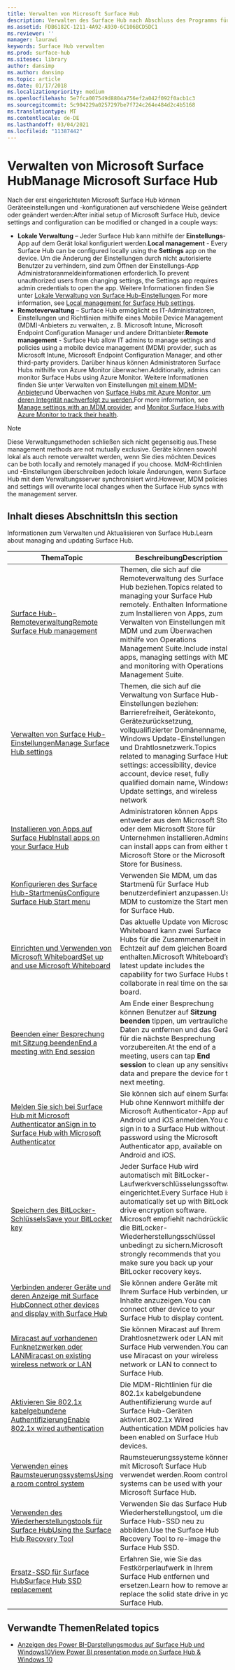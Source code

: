```yaml
---
title: Verwalten von Microsoft Surface Hub
description: Verwalten des Surface Hub nach Abschluss des Programms für die Erstausführung
ms.assetid: FDB6182C-1211-4A92-A930-6C106BCD5DC1
ms.reviewer: ''
manager: laurawi
keywords: Surface Hub verwalten
ms.prod: surface-hub
ms.sitesec: library
author: dansimp
ms.author: dansimp
ms.topic: article
ms.date: 01/17/2018
ms.localizationpriority: medium
ms.openlocfilehash: 5e7fca007549d8804a756ef2a042f092f0acb1c3
ms.sourcegitcommit: 5c904229a0257297be7f724c264e484d2c4b5168
ms.translationtype: MT
ms.contentlocale: de-DE
ms.lasthandoff: 03/04/2021
ms.locfileid: "11387442"
---
```

# <a name="manage-microsoft-surface-hub"></a><span data-ttu-id="8ffed-104">Verwalten von Microsoft Surface Hub</span><span class="sxs-lookup"><span data-stu-id="8ffed-104">Manage Microsoft Surface Hub</span></span>

<span data-ttu-id="8ffed-105">Nach der erst eingerichteten Microsoft Surface Hub können Geräteeinstellungen und -konfigurationen auf verschiedene Weise geändert oder geändert werden:</span><span class="sxs-lookup"><span data-stu-id="8ffed-105">After initial setup of Microsoft Surface Hub, device settings and configuration can be modified or changed in a couple ways:</span></span>

- <span data-ttu-id="8ffed-106">**Lokale Verwaltung** – Jeder Surface Hub kann mithilfe der **Einstellungs**-App auf dem Gerät lokal konfiguriert werden.</span><span class="sxs-lookup"><span data-stu-id="8ffed-106">**Local management** - Every Surface Hub can be configured locally using the **Settings** app on the device.</span></span> <span data-ttu-id="8ffed-107">Um die Änderung der Einstellungen durch nicht autorisierte Benutzer zu verhindern, sind zum Öffnen der Einstellungs-App Administratoranmeldeinformationen erforderlich.</span><span class="sxs-lookup"><span data-stu-id="8ffed-107">To prevent unauthorized users from changing settings, the Settings app requires admin credentials to open the app.</span></span> <span data-ttu-id="8ffed-108">Weitere Informationen finden Sie unter [Lokale Verwaltung von Surface Hub-Einstellungen](local-management-surface-hub-settings.md).</span><span class="sxs-lookup"><span data-stu-id="8ffed-108">For more information, see [Local management for Surface Hub settings](local-management-surface-hub-settings.md).</span></span>
- <span data-ttu-id="8ffed-109">**Remoteverwaltung** – Surface Hub ermöglicht es IT-Administratoren, Einstellungen und Richtlinien mithilfe eines Mobile Device Management (MDM)-Anbieters zu verwalten, z. B. Microsoft Intune, Microsoft Endpoint Configuration Manager und andere Drittanbieter.</span><span class="sxs-lookup"><span data-stu-id="8ffed-109">**Remote management** - Surface Hub allow IT admins to manage settings and policies using a mobile device management (MDM) provider, such as Microsoft Intune, Microsoft Endpoint Configuration Manager, and other third-party providers.</span></span> <span data-ttu-id="8ffed-110">Darüber hinaus können Administratoren Surface Hubs mithilfe von Azure Monitor überwachen.</span><span class="sxs-lookup"><span data-stu-id="8ffed-110">Additionally, admins can monitor Surface Hubs using Azure Monitor.</span></span>  <span data-ttu-id="8ffed-111">Weitere Informationen finden Sie unter Verwalten von Einstellungen [mit einem MDM-Anbieter](manage-settings-with-mdm-for-surface-hub.md)und Überwachen von [Surface Hubs mit Azure Monitor, um deren Integrität nachverfolgt zu werden.](https://docs.microsoft.com/azure/azure-monitor/insights/surface-hubs)</span><span class="sxs-lookup"><span data-stu-id="8ffed-111">For more information, see [Manage settings with an MDM provider](manage-settings-with-mdm-for-surface-hub.md), and [Monitor Surface Hubs with Azure Monitor to track their health](https://docs.microsoft.com/azure/azure-monitor/insights/surface-hubs).</span></span> 

> [!NOTE]
> <span data-ttu-id="8ffed-112">Diese Verwaltungsmethoden schließen sich nicht gegenseitig aus.</span><span class="sxs-lookup"><span data-stu-id="8ffed-112">These management methods are not mutually exclusive.</span></span> <span data-ttu-id="8ffed-113">Geräte können sowohl lokal als auch remote verwaltet werden, wenn Sie dies möchten.</span><span class="sxs-lookup"><span data-stu-id="8ffed-113">Devices can be both locally and remotely managed if you choose.</span></span> <span data-ttu-id="8ffed-114">MdM-Richtlinien und -Einstellungen überschreiben jedoch lokale Änderungen, wenn Surface Hub mit dem Verwaltungsserver synchronisiert wird.</span><span class="sxs-lookup"><span data-stu-id="8ffed-114">However, MDM policies and settings will overwrite local changes when the Surface Hub syncs with the management server.</span></span> 

## <a name="in-this-section"></a><span data-ttu-id="8ffed-115">Inhalt dieses Abschnitts</span><span class="sxs-lookup"><span data-stu-id="8ffed-115">In this section</span></span>

<span data-ttu-id="8ffed-116">Informationen zum Verwalten und Aktualisieren von Surface Hub.</span><span class="sxs-lookup"><span data-stu-id="8ffed-116">Learn about managing and updating Surface Hub.</span></span>

| <span data-ttu-id="8ffed-117">Thema</span><span class="sxs-lookup"><span data-stu-id="8ffed-117">Topic</span></span> | <span data-ttu-id="8ffed-118">Beschreibung</span><span class="sxs-lookup"><span data-stu-id="8ffed-118">Description</span></span> |
| ----- | ----------- |
| [<span data-ttu-id="8ffed-119">Surface Hub-Remoteverwaltung</span><span class="sxs-lookup"><span data-stu-id="8ffed-119">Remote Surface Hub management</span></span>](remote-surface-hub-management.md) |<span data-ttu-id="8ffed-120">Themen, die sich auf die Remoteverwaltung des Surface Hub beziehen.</span><span class="sxs-lookup"><span data-stu-id="8ffed-120">Topics related to managing your Surface Hub remotely.</span></span> <span data-ttu-id="8ffed-121">Enthalten Informationen zum Installieren von Apps, zum Verwalten von Einstellungen mit MDM und zum Überwachen mithilfe von Operations Management Suite.</span><span class="sxs-lookup"><span data-stu-id="8ffed-121">Include install apps, managing settings with MDM and monitoring with Operations Management Suite.</span></span> |
| [<span data-ttu-id="8ffed-122">Verwalten von Surface Hub-Einstellungen</span><span class="sxs-lookup"><span data-stu-id="8ffed-122">Manage Surface Hub settings</span></span>](manage-surface-hub-settings.md) |<span data-ttu-id="8ffed-123">Themen, die sich auf die Verwaltung von Surface Hub-Einstellungen beziehen: Barrierefreiheit, Gerätekonto, Gerätezurücksetzung, vollqualifizierter Domänenname, Windows Update-Einstellungen und Drahtlosnetzwerk.</span><span class="sxs-lookup"><span data-stu-id="8ffed-123">Topics related to managing Surface Hub settings: accessibility, device account, device reset, fully qualified domain name, Windows Update settings, and wireless network</span></span> |
| [<span data-ttu-id="8ffed-124">Installieren von Apps auf Surface Hub</span><span class="sxs-lookup"><span data-stu-id="8ffed-124">Install apps on your Surface Hub</span></span>]( https://technet.microsoft.com/itpro/surface-hub/install-apps-on-surface-hub) | <span data-ttu-id="8ffed-125">Administratoren können Apps entweder aus dem Microsoft Store oder dem Microsoft Store für Unternehmen installieren.</span><span class="sxs-lookup"><span data-stu-id="8ffed-125">Admins can install apps can from either the Microsoft Store or the Microsoft Store for Business.</span></span>|
[<span data-ttu-id="8ffed-126">Konfigurieren des Surface Hub-Startmenüs</span><span class="sxs-lookup"><span data-stu-id="8ffed-126">Configure Surface Hub Start menu</span></span>](surface-hub-start-menu.md) | <span data-ttu-id="8ffed-127">Verwenden Sie MDM, um das Startmenü für Surface Hub benutzerdefiniert anzupassen.</span><span class="sxs-lookup"><span data-stu-id="8ffed-127">Use MDM to customize the Start menu for Surface Hub.</span></span>
| [<span data-ttu-id="8ffed-128">Einrichten und Verwenden von Microsoft Whiteboard</span><span class="sxs-lookup"><span data-stu-id="8ffed-128">Set up and use Microsoft Whiteboard</span></span>](whiteboard-collaboration.md)  | <span data-ttu-id="8ffed-129">Das aktuelle Update von Microsoft Whiteboard kann zwei Surface Hubs für die Zusammenarbeit in Echtzeit auf dem gleichen Board enthalten.</span><span class="sxs-lookup"><span data-stu-id="8ffed-129">Microsoft Whiteboard’s latest update includes the capability for two Surface Hubs to collaborate in real time on the same board.</span></span>   |
| [<span data-ttu-id="8ffed-130">Beenden einer Besprechung mit Sitzung beenden</span><span class="sxs-lookup"><span data-stu-id="8ffed-130">End a meeting with End session</span></span>](https://technet.microsoft.com/itpro/surface-hub/finishing-your-surface-hub-meeting) | <span data-ttu-id="8ffed-131">Am Ende einer Besprechung können Benutzer auf **Sitzung beenden** tippen, um vertrauliche Daten zu entfernen und das Gerät für die nächste Besprechung vorzubereiten.</span><span class="sxs-lookup"><span data-stu-id="8ffed-131">At the end of a meeting, users can tap **End session** to clean up any sensitive data and prepare the device for the next meeting.</span></span>|
| [<span data-ttu-id="8ffed-132">Melden Sie sich bei Surface Hub mit Microsoft Authenticator an</span><span class="sxs-lookup"><span data-stu-id="8ffed-132">Sign in to Surface Hub with Microsoft Authenticator</span></span>](surface-hub-authenticator-app.md) | <span data-ttu-id="8ffed-133">Sie können sich auf einem Surface Hub ohne Kennwort mithilfe der Microsoft Authenticator-App auf Android und iOS anmelden.</span><span class="sxs-lookup"><span data-stu-id="8ffed-133">You can sign in to a Surface Hub without a password using the Microsoft Authenticator app, available on Android and iOS.</span></span>   |
| [<span data-ttu-id="8ffed-134">Speichern des BitLocker-Schlüssels</span><span class="sxs-lookup"><span data-stu-id="8ffed-134">Save your BitLocker key</span></span>](https://technet.microsoft.com/itpro/surface-hub/save-bitlocker-key-surface-hub) | <span data-ttu-id="8ffed-135">Jeder Surface Hub wird automatisch mit BitLocker-Laufwerkverschlüsselungssoftware eingerichtet.</span><span class="sxs-lookup"><span data-stu-id="8ffed-135">Every Surface Hub is automatically set up with BitLocker drive encryption software.</span></span> <span data-ttu-id="8ffed-136">Microsoft empfiehlt nachdrücklich, die BitLocker-Wiederherstellungsschlüssel unbedingt zu sichern.</span><span class="sxs-lookup"><span data-stu-id="8ffed-136">Microsoft strongly recommends that you make sure you back up your BitLocker recovery keys.</span></span>|
| [<span data-ttu-id="8ffed-137">Verbinden anderer Geräte und deren Anzeige mit Surface Hub</span><span class="sxs-lookup"><span data-stu-id="8ffed-137">Connect other devices and display with Surface Hub</span></span>](https://technet.microsoft.com/itpro/surface-hub/connect-and-display-with-surface-hub) | <span data-ttu-id="8ffed-138">Sie können andere Geräte mit Ihrem Surface Hub verbinden, um Inhalte anzuzeigen.</span><span class="sxs-lookup"><span data-stu-id="8ffed-138">You can connect other device to your Surface Hub to display content.</span></span>|
| [<span data-ttu-id="8ffed-139">Miracast auf vorhandenen Funknetzwerken oder LAN</span><span class="sxs-lookup"><span data-stu-id="8ffed-139">Miracast on existing wireless network or LAN</span></span>](miracast-over-infrastructure.md) | <span data-ttu-id="8ffed-140">Sie können Miracast auf Ihrem Drahtlosnetzwerk oder LAN mit Surface Hub verwenden.</span><span class="sxs-lookup"><span data-stu-id="8ffed-140">You can use Miracast on your wireless network or LAN to connect to Surface Hub.</span></span> |
 [<span data-ttu-id="8ffed-141">Aktivieren Sie 802.1x kabelgebundene Authentifizierung</span><span class="sxs-lookup"><span data-stu-id="8ffed-141">Enable 802.1x wired authentication</span></span>](enable-8021x-wired-authentication.md) | <span data-ttu-id="8ffed-142">Die MDM-Richtlinien für die 802.1x kabelgebundene Authentifizierung wurde auf Surface Hub-Geräten aktiviert.</span><span class="sxs-lookup"><span data-stu-id="8ffed-142">802.1x Wired Authentication MDM policies have been enabled on Surface Hub devices.</span></span> 
| [<span data-ttu-id="8ffed-143">Verwenden eines Raumsteuerungssystems</span><span class="sxs-lookup"><span data-stu-id="8ffed-143">Using a room control system</span></span>](https://technet.microsoft.com/itpro/surface-hub/use-room-control-system-with-surface-hub) | <span data-ttu-id="8ffed-144">Raumsteuerungssysteme können mit Microsoft Surface Hub verwendet werden.</span><span class="sxs-lookup"><span data-stu-id="8ffed-144">Room control systems can be used with your Microsoft Surface Hub.</span></span>|
[<span data-ttu-id="8ffed-145">Verwenden des Wiederherstellungstools für Surface Hub</span><span class="sxs-lookup"><span data-stu-id="8ffed-145">Using the Surface Hub Recovery Tool</span></span>](surface-hub-recovery-tool.md) | <span data-ttu-id="8ffed-146">Verwenden Sie das Surface Hub-Wiederherstellungstool, um die Surface Hub-SSD neu zu abbilden.</span><span class="sxs-lookup"><span data-stu-id="8ffed-146">Use the Surface Hub Recovery Tool to re-image the Surface Hub SSD.</span></span>
[<span data-ttu-id="8ffed-147">Ersatz-SSD für Surface Hub</span><span class="sxs-lookup"><span data-stu-id="8ffed-147">Surface Hub SSD replacement</span></span>](surface-hub-ssd-replacement.md) | <span data-ttu-id="8ffed-148">Erfahren Sie, wie Sie das Festkörperlaufwerk in Ihrem Surface Hub entfernen und ersetzen.</span><span class="sxs-lookup"><span data-stu-id="8ffed-148">Learn how to remove and replace the solid state drive in your Surface Hub.</span></span>

## <a name="related-topics"></a><span data-ttu-id="8ffed-149">Verwandte Themen</span><span class="sxs-lookup"><span data-stu-id="8ffed-149">Related topics</span></span>

- [<span data-ttu-id="8ffed-150">Anzeigen des Power BI-Darstellungsmodus auf Surface Hub und Windows10</span><span class="sxs-lookup"><span data-stu-id="8ffed-150">View Power BI presentation mode on Surface Hub & Windows 10</span></span>](https://powerbi.microsoft.com/documentation/powerbi-mobile-win10-app-presentation-mode/)
